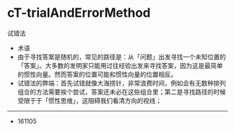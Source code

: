 # cT-trialAndErrorMethod


试错法

- 术语
- 由于寻找答案是随机的，常见的路径是：从「问题」出发寻找一个未知位置的「答案」。大多数的发明家只能用过往经验出发来寻找答案，因为这是最简单的惯性向量。然而答案的位置可能和惯性向量的位置相反。
- 试错法的弊端：首先试错就像大海捞针，非常浪费时间，例如会有无数种排列组合的方法需要挨个尝试，答案还未必在这些组合里；第二是寻找路径的时候受限于于「惯性思维」，这阻碍我们看清方向的视线；


---

- 161105